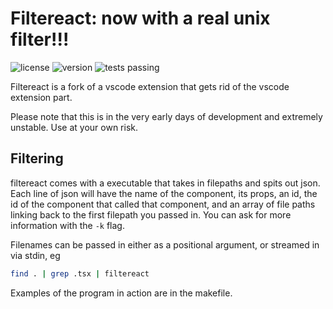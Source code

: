 # Filtereact: now with a real unix filter!!!
![license](https://img.shields.io/badge/license-MIT-brightgreen)
![version](https://img.shields.io/badge/npm-v0.1.5-blue)
![tests passing](https://img.shields.io/badge/build-passing-success)

Filtereact is a fork of a vscode extension that gets rid of the vscode extension part.

Please note that this is in the very early days of development and extremely unstable. Use at your own risk.

## Filtering

filtereact comes with a executable that takes in filepaths and spits out json. Each line of json will have the name of the component, its props, an id, the id of the component that called that component, and an array of file paths linking back to the first filepath you passed in. You can ask for more information with the `-k` flag.

Filenames can be passed in either as a positional argument, or streamed in via stdin, eg
```bash
find . | grep .tsx | filtereact
```

Examples of the program in action are in the makefile.
